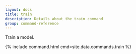 ```yaml
---
layout: docs
title: train
description: Details about the train command
group: command-reference
---
```


Train a model.

{% include command.html cmd=site.data.commands.train %}
